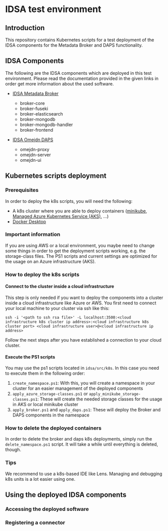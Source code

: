 # IDSA test environment

## Introduction
This repository contains Kubernetes scripts for a test deployment of the IDSA components for the Metadata Broker and DAPS functionality.

## IDSA Components
The following are the IDSA components which are deployed in this test environment. Please read the documentation provided in the given links in order get more information about the used software.

* [IDSA Metadata Broker](https://github.com/International-Data-Spaces-Association/metadata-broker-open-core)
  * broker-core
  * broker-fuseki
  * broker-elasticsearch
  * broker-mongodb
  * broker-mongodb-handler
  * broker-frontend

* [IDSA Omejdn DAPS](https://github.com/International-Data-Spaces-Association/omejdn-daps)
  * omejdn-proxy
  * omejdn-server
  * omejdn-ui

## Kubernetes scripts deployment

### Prerequisites
In order to deploy the k8s scripts, you will need the following:

* A k8s cluster where you are able to deploy containers ([minikube](https://minikube.sigs.k8s.io/docs/start/), [Managed Azure Kubernetes Service (AKS)](https://docs.microsoft.com/en-us/azure/aks/learn/quick-kubernetes-deploy-cli), ...)
* [Docker Desktop](https://www.docker.com/blog/getting-started-with-docker-desktop/)

### Important information
If you are using AWS or a local environment, you maybe need to change some things in order to get the deployment scripts working, e.g. the storage-class files. The PS1 scripts and current settings are optimized for the usage on an Azure infrastructure (AKS).

### How to deploy the k8s scripts

#### Connect to the cluster inside a cloud infrastructure
This step is only needed if you want to deploy the components into a cluster inside a cloud infrastructure like Azure or AWS. You first need to connect your local machine to your cluster via ssh like this:

`ssh -i '<path to ssh rsa file>' -L localhost:3500:<cloud infrastructure k8s cluster ip address>:<cloud infrastructure k8s cluster port> <cloud infrastructure user>@<cloud infrastructure ip address>`

Follow the next steps after you have established a connection to your cloud cluster.

#### Execute the PS1 scripts
You may use the ps1 scripts located in `idsa/src/k8s`. In this case you need to execute them in the following order:

1. `create_namespace.ps1`: With this, you will create a namespace in your cluster for an easier management of the deployed components
3. `apply_azure_storage-classes.ps1` or `apply_minikube_storage-classes.ps1`: These will create the needed storage classes for the usage in AKS or local minikube cluster
5. `apply_broker.ps1` and `apply_daps.ps1`: These will deploy the Broker and DAPS components in the namespace

### How to delete the deployed containers
In order to delete the broker and daps k8s deployments, simply run the `delete_namespace.ps1` script. It will take a while until everything is deleted, though.

### Tips
We recommend to use a k8s-based IDE like Lens. Managing and debugging k8s units is a lot easier using one.

## Using the deployed IDSA components

### Accessing the deployed software

### Registering a connector
